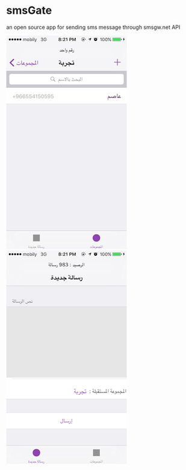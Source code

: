 # smsGate
an open source app for sending sms message through smsgw.net API

![promisechains](https://github.com/AsimNet/smsGate/blob/master/shot1.PNG) ![promisechains](https://github.com/AsimNet/smsGate/blob/master/shot2.PNG)
